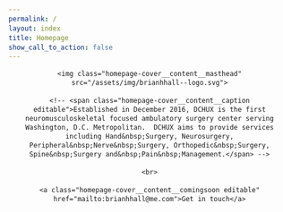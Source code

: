 ```yaml
---
permalink: /
layout: index
title: Homepage
show_call_to_action: false
---
```


<header class="homepage-cover cf-responsive">

  <div class="homepage-cover__overlay">
  </div>

  <div class="homepage-cover__content">

    <img class="homepage-cover__content__masthead" src="/assets/img/brianhhall--logo.svg">

    <!-- <span class="homepage-cover__content__caption editable">Established in December 2016, DCHUX is the first neuromusculoskeletal focused ambulatory surgery center serving Washington, D.C. Metropolitan.  DCHUX aims to provide services including Hand&nbsp;Surgery, Neurosurgery, Peripheral&nbsp;Nerve&nbsp;Surgery, Orthopedic&nbsp;Surgery, Spine&nbsp;Surgery and&nbsp;Pain&nbsp;Management.</span> -->

    <br>

    <a class="homepage-cover__content__comingsoon editable" href="mailto:brianhhall@me.com">Get in touch</a>

  </div>


</header>
